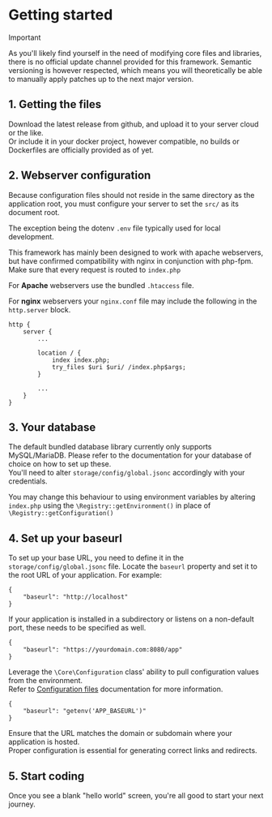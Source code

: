 # Getting started

> [!IMPORTANT]
> As you'll likely find yourself in the need of modifying core files and libraries, there is no official update channel provided for this framework.
> Semantic versioning is however respected, which means you will theoretically be able to manually apply patches up to the next major version.  

## 1. Getting the files
Download the latest release from github, and upload it to your server cloud or the like.  
Or include it in your docker project, however compatible, no builds or Dockerfiles are officially provided as of yet.  

## 2. Webserver configuration
Because configuration files should not reside in the same directory as the application root, you must configure your server to set the `src/` as its document root.  

The exception being the dotenv `.env` file typically used for local development.  

This framework has mainly been designed to work with apache webservers, but have confirmed compatibility with nginx in conjunction with php-fpm.  
Make sure that every request is routed to `index.php`  

For **Apache** webservers use the bundled `.htaccess` file.  

For **nginx** webservers your `nginx.conf` file may include the following in the `http.server` block.  

```
http {
	server {
		...

		location / {
			index index.php;
			try_files $uri $uri/ /index.php$args;
		}

		...
	}
}
```

## 3. Your database
The default bundled database library currently only supports MySQL/MariaDB.
Please refer to the documentation for your database of choice on how to set up these.  
You'll need to alter `storage/config/global.jsonc` accordingly with your credentials.  

You may change this behaviour to using environment variables by altering `index.php` using the `\Registry::getEnvironment()` in place of `\Registry::getConfiguration()`

## 4. Set up your baseurl
To set up your base URL, you need to define it in the `storage/config/global.jsonc` file. Locate the `baseurl` property and set it to the root URL of your application. For example:

```jsonc
{
	"baseurl": "http://localhost"
}
```

If your application is installed in a subdirectory or listens on a non-default port, these needs to be specified as well.

```jsonc
{
	"baseurl": "https://yourdomain.com:8080/app"
}
```

Leverage the `\Core\Configuration` class' ability to pull configuration values from the environment.  
Refer to [Configuration files](Configuration_files.md) documentation for more information.  

```jsonc
{
	"baseurl": "getenv('APP_BASEURL')"
}
```

Ensure that the URL matches the domain or subdomain where your application is hosted.   
Proper configuration is essential for generating correct links and redirects.

## 5. Start coding
Once you see a blank "hello world" screen, you're all good to start your next journey.  
